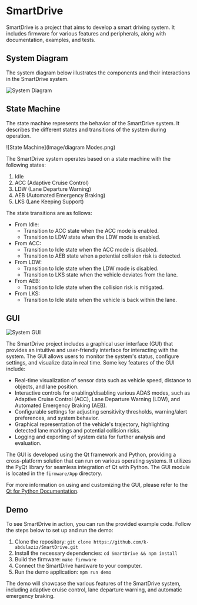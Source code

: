 # SmartDrive

SmartDrive is a project that aims to develop a smart driving system. It includes firmware for various features and peripherals, along with documentation, examples, and tests.

## System Diagram

The system diagram below illustrates the components and their interactions in the SmartDrive system.

![System Diagram](images/system_diagram.png)

## State Machine

The state machine represents the behavior of the SmartDrive system. It describes the different states and transitions of the system during operation.

![State Machine](Image/diagram Modes.png)

The SmartDrive system operates based on a state machine with the following states:

1. Idle
2. ACC (Adaptive Cruise Control)
3. LDW (Lane Departure Warning)
4. AEB (Automated Emergency Braking)
5. LKS (Lane Keeping Support)

The state transitions are as follows:

- From Idle:
    - Transition to ACC state when the ACC mode is enabled.
    - Transition to LDW state when the LDW mode is enabled.
- From ACC:
    - Transition to Idle state when the ACC mode is disabled.
    - Transition to AEB state when a potential collision risk is detected.
- From LDW:
    - Transition to Idle state when the LDW mode is disabled.
    - Transition to LKS state when the vehicle deviates from the lane.
- From AEB:
    - Transition to Idle state when the collision risk is mitigated.
- From LKS:
    - Transition to Idle state when the vehicle is back within the lane.

## GUI

![System GUI](images/gui.png)

The SmartDrive project includes a graphical user interface (GUI) that provides an intuitive and user-friendly interface for interacting with the system. The GUI allows users to monitor the system's status, configure settings, and visualize data in real time. Some key features of the GUI include:

- Real-time visualization of sensor data such as vehicle speed, distance to objects, and lane position.
- Interactive controls for enabling/disabling various ADAS modes, such as Adaptive Cruise Control (ACC), Lane Departure Warning (LDW), and Automated Emergency Braking (AEB).
- Configurable settings for adjusting sensitivity thresholds, warning/alert preferences, and system behavior.
- Graphical representation of the vehicle's trajectory, highlighting detected lane markings and potential collision risks.
- Logging and exporting of system data for further analysis and evaluation.

The GUI is developed using the Qt framework and Python, providing a cross-platform solution that can run on various operating systems. It utilizes the PyQt library for seamless integration of Qt with Python. The GUI module is located in the `firmware/App` directory.

For more information on using and customizing the GUI, please refer to the [Qt for Python Documentation](https://doc.qt.io/qtforpython-6/).


## Demo

To see SmartDrive in action, you can run the provided example code. Follow the steps below to set up and run the demo:

1. Clone the repository: `git clone https://github.com/k-abdulaziz/SmartDrive.git`
2. Install the necessary dependencies: `cd SmartDrive && npm install`
3. Build the firmware: `make firmware`
4. Connect the SmartDrive hardware to your computer.
5. Run the demo application: `npm run demo`

The demo will showcase the various features of the SmartDrive system, including adaptive cruise control, lane departure warning, and automatic emergency braking.
